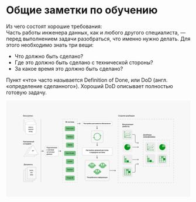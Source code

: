 # Общие заметки по обучению

Из чего состоят хорошие требования:  
Часть работы инженера данных, как и любого другого специалиста, — перед выполнением задачи разобраться, что именно нужно делать. Для этого необходимо знать три вещи:  
- Что должно быть сделано?  
- Где это должно быть сделано с технической стороны?  
- За какое время это должно быть сделано?  

Пункт «что» часто называется Definition of Done, или DoD (англ. «определение сделанного»). Хороший DoD описывает полностью готовую задачу. 

![Working with BI](https://github.com/valeraleraleb/Data_engineer/blob/main/Algoritm_raboty_s_BI_2_1663601294.png)
